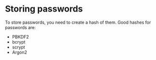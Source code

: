 #                  Storing passwords

To store passwords, you need to create a hash of them. Good hashes for passwords are:
- PBKDF2
- bcrypt
- scrypt
- Argon2